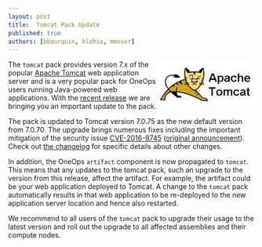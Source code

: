 ```yaml
---
layout: post
title:  Tomcat Pack Update
published: true
authors: [bbourquin, klohia, mmoser]
---
```


<img src="/assets/img/logos/integrations/tomcat.png" align="right"/>

The `tomcat`  pack provides version 7.x of the popular [Apache Tomcat](http://tomcat.apache.org/) web application server
and is a very popular pack for OneOps users running Java-powered web applications. With the 
[recent release](/general/blog/2017-02-15-oneops-release-170215stable.html) we are bringing you an important update to
the pack.

<!--more-->

The pack is updated to Tomcat version 7.0.75 as the new default version from 7.0.70. The upgrade brings numerous fixes
including the important mitigation of the security issue
[CVE-2016-8745](https://tomcat.apache.org/security-7.html#Fixed_in_Apache_Tomcat_7.0.75) 
([original announcement](http://mail-archives.apache.org/mod_mbox/tomcat-announce/201701.mbox/%3C04ead0cb-c989-1386-0fd1-a51ef80f7b57%40apache.org%3E)). 
Check out
[the changelog](http://tomcat.apache.org/tomcat-7.0-doc/changelog.html) for specific details about other changes.

In addition, the OneOps `artifact` component is now propagated to `tomcat`. This means that any updates to the tomcat pack,
such an upgrade to the version from this release, affect the artifact. For example, the artifact could be your 
web application deployed to Tomcat. A change to the `tomcat` pack automatically results in that web application to be
re-deployed to the new application server location and hence also restarted.

We recommend to all users of the `tomcat` pack to upgrade their usage to the latest version and roll out the upgrade to
all affected assemblies and their compute nodes.